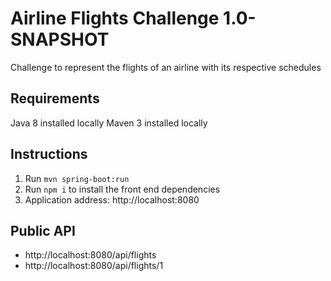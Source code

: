 # Airline Flights Challenge 1.0-SNAPSHOT

Challenge to represent the flights of an airline with its respective schedules

## Requirements
Java 8 installed locally
Maven 3 installed locally

## Instructions

1. Run `mvn spring-boot:run`
2. Run `npm i` to install the front end dependencies
3. Application address: http://localhost:8080

## Public API

- http://localhost:8080/api/flights
- http://localhost:8080/api/flights/1
